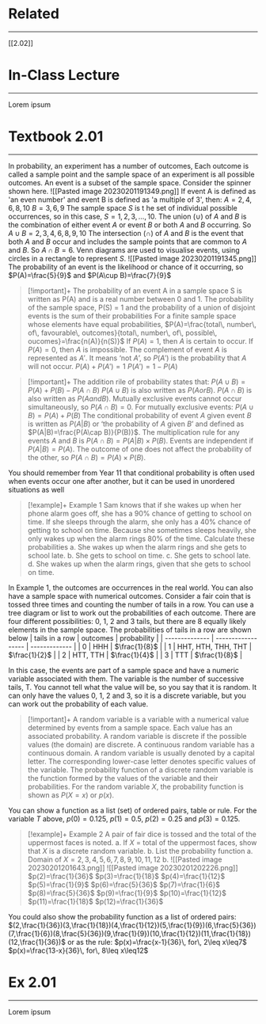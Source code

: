 # Related
---
[[2.02]]

# In-Class Lecture
---
Lorem ipsum

# Textbook 2.01
---
In probability, an experiment has a number of outcomes, Each outcome is called a sample point and the sample space of an experiment is all possible outcomes. An event is a subset of the sample space.
Consider the spinner shown here.
![[Pasted image 20230201191349.png]]
If event A is defined as 'an even number' and event B is defined as 'a multiple of 3', then:
$A={2,4,6,8,10}$
$B={3,6,9}$
The sample space $S$ is t he set of individual possible occurrences, so in this case, $S={1,2,3,...,10}$.
The union ($\cup$) of $A$ and $B$ is the combination of either event $A$ or event $B$ or both $A$ and $B$
occurring. So $A\cup B={2,3,4,6,8,9,10}$
The intersection ($\cap$) of $A$ and $B$ is the event that both $A$ and $B$ occur and includes the sample points that are common to $A$ and $B$. So $A\cap B = {6}$.
Venn diagrams are used to visualise events, using circles in a rectangle to represent $S$.
![[Pasted image 20230201191345.png]]
The probability of an event is the likelihood or chance of it occurring, so $P(A)=\frac{5}{9}$ and $P(A\cup B)=\frac{7}{9}$
>[!important]+
>The probability of an event A in a sample space S is written as P(A) and is a real number between 0 and 1. The probability of the sample space, P(S) = 1 and the probability of a union of disjoint events is the sum of their probabilities
>For a finite sample space whose elements have equal probabilities,
>$P(A)=\frac{total\, number\, of\, favourable\, outcomes}{total\, number\, of\, possible\, oucomes}=\frac{n(A)}{n(S)}$
>If $P(A)=1$, then $A$ is certain to occur.
>If $P(A)=0$, then $A$ is impossible.
>The complement of event $A$ is represented as $A'$. It means ‘not $A$’, so $P(A')$ is the probability that $A$ will not occur.
>$P(A)+P(A')=1$
>$P(A')=1-P(A)$

>[!important]+
>The addition rile of probability states that:
>$P(A\cup B)=P(A)+P(B)-P(A\cap B)$
>$P(A\cup B)$ is also written as $P(A or B)$.
>$P(A\cap B)$ is also written as $P(A and B)$.
>Mutually exclusive events cannot occur simultaneously, so $P(A ∩ B) = 0$. For mutually exclusive events: $P(A ∪ B) = P(A) + P(B)$
>The conditional probability of event $A$ given event $B$ is written as $P(A|B)$ or ‘the probability of $A$ given $B$’ and defined as $P(A|B)=\frac{P(A\cap B)}{P(B)}$.
>The multiplication rule for any events $A$ and $B$ is $P(A\cap B)=P(A|B)\times P(B)$.
>Events are independent if $P(A|B) = P(A)$. The outcome of one does not affect the probability of the other, so $P(A ∩ B) = P(A) × P(B)$.

You should remember from Year 11 that conditional probability is often used when events occur one after another, but it can be used in unordered situations as well

>[!example]+ Example 1
>Sam knows that if she wakes up when her phone alarm goes off, she has a 90% chance of getting to school on time. If she sleeps through the alarm, she only has a 40% chance of getting to school on time. Because she sometimes sleeps heavily, she only wakes up when the alarm rings 80% of the time. Calculate these probabilities
>a. She wakes up when the alarm rings and she gets to school late.
>b. She gets to school on time.
>c. She gets to school late.
>d. She wakes up when the alarm rings, given that she gets to school on time.

In Example 1, the outcomes are occurrences in the real world. You can also have a sample space with numerical outcomes. Consider a fair coin that is tossed three times and counting the number of tails in a row. You can use a tree diagram or list to work out the probabilities of each outcome.
There are four different possibilities: 0, 1, 2 and 3 tails, but there are 8 equally likely elements in the sample space. The probabilities of tails in a row are shown below
| tails in a row | outcomes           | probability   |
| -------------- | ------------------ | ------------- |
| 0              | HHH                | $\frac{1}{8}$ |
| 1              | HHT, HTH, THH, THT | $\frac{1}{2}$ |
| 2              | HTT, TTH           | $\frac{1}{4}$ |
| 3              | TTT                | $\frac{1}{8}$              |

In this case, the events are part of a sample space and have a numeric variable associated with them. The variable is the number of successive tails, T. You cannot tell what the value will be, so you say that it is random. It can only have the values 0, 1, 2 and 3, so it is a discrete variable, but you can work out the probability of each value.
>[!important]+
>A random variable is a variable with a numerical value determined by events from a sample space. Each value has an associated probability. A random variable is discrete if the possible values (the domain) are discrete. A continuous random variable has a continuous domain.
>A random variable is usually denoted by a capital letter. The corresponding lower-case letter denotes specific values of the variable.
>The probability function of a discrete random variable is the function formed by the values of the variable and their probabilities. For the random variable $X$, the probability function is shown as $P(X = x)$ or $p(x)$.

You can show a function as a list (set) of ordered pairs, table or rule. For the variable $T$ above, $p(0) = 0.125$, $p(1) = 0.5$, $p(2) = 0.25$ and $p(3) = 0.125$.

>[!example]+ Example 2
>A pair of fair dice is tossed and the total of the uppermost faces is noted. 
>a. If $X$ = total of the uppermost faces, show that $X$ is a discrete random variable. 
>b. List the probability function
>a. Domain of $X={2,3,4,5,6,7,8,9,10,11,12}$
>b. ![[Pasted image 20230201201643.png]]
>![[Pasted image 20230201202226.png]]
>$p(2)=\frac{1}{36}$
>$p(3)=\frac{1}{18}$
>$p(4)=\frac{1}{12}$
>$p(5)=\frac{1}{9}$
>$p(6)=\frac{5}{36}$
>$p(7)=\frac{1}{6}$
>$p(8)=\frac{5}{36}$
>$p(9)=\frac{1}{9}$
>$p(10)=\frac{1}{12}$
>$p(11)=\frac{1}{18}$
>$p(12)=\frac{1}{36}$

You could also show the probability function as a list of ordered pairs:
$(2,\frac{1}{36})(3,\frac{1}{18})(4,\frac{1}{12})(5,\frac{1}{9})(6,\frac{5}{36})(7,\frac{1}{6})(8,\frac{5}{36})(9,\frac{1}{9})(10,\frac{1}{12})(11,\frac{1}{18})(12,\frac{1}{36})$
or as the rule:
$p(x)=\frac{x-1}{36}\, for\, 2\leq x\leq7$
$p(x)=\frac{13-x}{36}\, for\, 8\leq x\leq12$
# Ex 2.01
---
Lorem ipsum